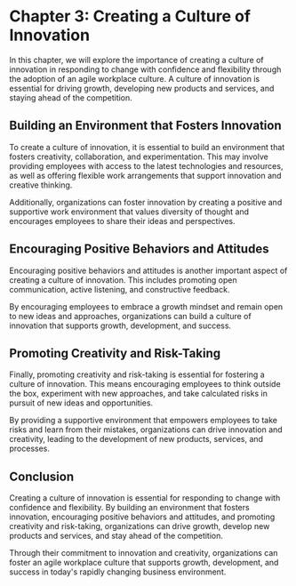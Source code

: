 Chapter 3: Creating a Culture of Innovation
===========================================

In this chapter, we will explore the importance of creating a culture of innovation in responding to change with confidence and flexibility through the adoption of an agile workplace culture. A culture of innovation is essential for driving growth, developing new products and services, and staying ahead of the competition.

Building an Environment that Fosters Innovation
-----------------------------------------------

To create a culture of innovation, it is essential to build an environment that fosters creativity, collaboration, and experimentation. This may involve providing employees with access to the latest technologies and resources, as well as offering flexible work arrangements that support innovation and creative thinking.

Additionally, organizations can foster innovation by creating a positive and supportive work environment that values diversity of thought and encourages employees to share their ideas and perspectives.

Encouraging Positive Behaviors and Attitudes
--------------------------------------------

Encouraging positive behaviors and attitudes is another important aspect of creating a culture of innovation. This includes promoting open communication, active listening, and constructive feedback.

By encouraging employees to embrace a growth mindset and remain open to new ideas and approaches, organizations can build a culture of innovation that supports growth, development, and success.

Promoting Creativity and Risk-Taking
------------------------------------

Finally, promoting creativity and risk-taking is essential for fostering a culture of innovation. This means encouraging employees to think outside the box, experiment with new approaches, and take calculated risks in pursuit of new ideas and opportunities.

By providing a supportive environment that empowers employees to take risks and learn from their mistakes, organizations can drive innovation and creativity, leading to the development of new products, services, and processes.

Conclusion
----------

Creating a culture of innovation is essential for responding to change with confidence and flexibility. By building an environment that fosters innovation, encouraging positive behaviors and attitudes, and promoting creativity and risk-taking, organizations can drive growth, develop new products and services, and stay ahead of the competition.

Through their commitment to innovation and creativity, organizations can foster an agile workplace culture that supports growth, development, and success in today's rapidly changing business environment.
